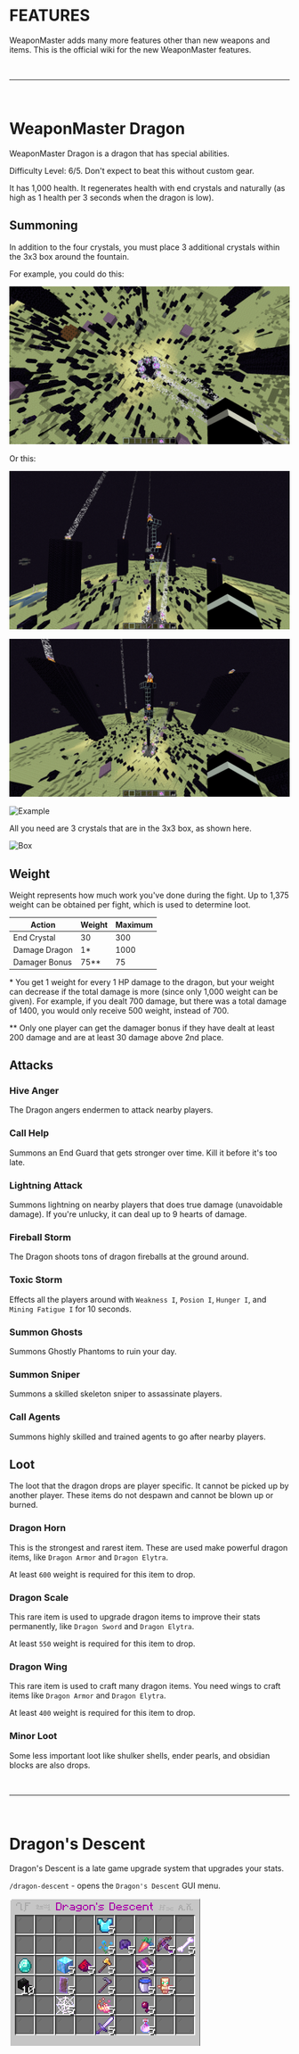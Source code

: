 # FEATURES

WeaponMaster adds many more features other than new weapons and items. This is the official wiki for the new WeaponMaster features.

<br/>

---

<br/>

# WeaponMaster Dragon

WeaponMaster Dragon is a dragon that has special abilities. 

Difficulty Level: 6/5. Don't expect to beat this without custom gear.

It has 1,000 health. It regenerates health with end crystals and naturally (as high as 1 health per 3 seconds when the dragon is low).

## Summoning

In addition to the four crystals, you must place 3 additional crystals within the 3x3 box around the fountain.

For example, you could do this:

![Example](assets/dragon/summon_example1.png)

Or this:

![Example](assets/dragon/summon_example2_side1.png)

![Example](assets/dragon/summon_example2_side2.png)

![Example](assets/dragon/summon_example2_side3.png)

All you need are 3 crystals that are in the 3x3 box, as shown here.

![Box](assets/dragon/summon_example2_top.png)

## Weight

Weight represents how much work you've done during the fight. Up to 1,375 weight can be obtained per fight, which is used to determine loot.

| **Action**    | Weight | Maximum |
|---------------|--------|---------|
| End Crystal   | 30     | 300     |
| Damage Dragon | 1\*    | 1000    |
| Damager Bonus | 75\*\* | 75      |

\* You get 1 weight for every 1 HP damage to the dragon, but your weight can decrease if the total damage is more (since only 1,000 weight can be given). For example, if you dealt 700 damage, but there was a total damage of 1400, you would only receive 500 weight, instead of 700.

\*\* Only one player can get the damager bonus if they have dealt at least 200 damage and are at least 30 damage above 2nd place.

## Attacks

### Hive Anger

The Dragon angers endermen to attack nearby players.

### Call Help

Summons an End Guard that gets stronger over time. Kill it before it's too late. 

### Lightning Attack

Summons lightning on nearby players that does true damage (unavoidable damage). If you're unlucky, it can deal up to 9 hearts of damage.

### Fireball Storm

The Dragon shoots tons of dragon fireballs at the ground around.

### Toxic Storm

Effects all the players around with `Weakness I`, `Posion I`, `Hunger I`, and `Mining Fatigue I` for 10 seconds.

### Summon Ghosts

Summons Ghostly Phantoms to ruin your day.

### Summon Sniper

Summons a skilled skeleton sniper to assassinate players. 

### Call Agents

Summons highly skilled and trained agents to go after nearby players.

## Loot

The loot that the dragon drops are player specific. It cannot be picked up by another player. These items do not despawn and cannot be blown up or burned.

### Dragon Horn

This is the strongest and rarest item. These are used make powerful dragon items, like `Dragon Armor` and `Dragon Elytra`.

At least `600` weight is required for this item to drop.

### Dragon Scale

This rare item is used to upgrade dragon items to improve their stats permanently, like `Dragon Sword` and `Dragon Elytra`.

At least `550` weight is required for this item to drop.

### Dragon Wing

This rare item is used to craft many dragon items. You need wings to craft items like `Dragon Armor` and `Dragon Elytra`.

At least `400` weight is required for this item to drop.


### Minor Loot

Some less important loot like shulker shells, ender pearls, and obsidian blocks are also drops.


<br/>

---

<br/>

# Dragon's Descent

Dragon's Descent is a late game upgrade system that upgrades your stats.

`/dragon-descent` - opens the `Dragon's Descent` GUI menu.

![A fully maxed out Dragon's Descent](assets/descent/max.png)

